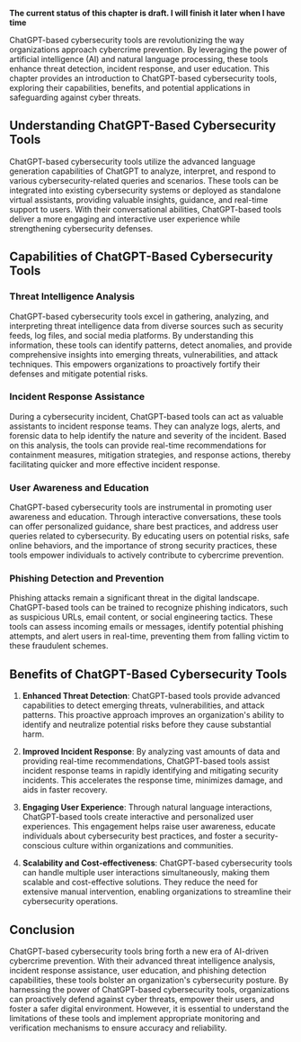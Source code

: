 **The current status of this chapter is draft. I will finish it later when I have time**

ChatGPT-based cybersecurity tools are revolutionizing the way organizations approach cybercrime prevention. By leveraging the power of artificial intelligence (AI) and natural language processing, these tools enhance threat detection, incident response, and user education. This chapter provides an introduction to ChatGPT-based cybersecurity tools, exploring their capabilities, benefits, and potential applications in safeguarding against cyber threats.

Understanding ChatGPT-Based Cybersecurity Tools
-----------------------------------------------

ChatGPT-based cybersecurity tools utilize the advanced language generation capabilities of ChatGPT to analyze, interpret, and respond to various cybersecurity-related queries and scenarios. These tools can be integrated into existing cybersecurity systems or deployed as standalone virtual assistants, providing valuable insights, guidance, and real-time support to users. With their conversational abilities, ChatGPT-based tools deliver a more engaging and interactive user experience while strengthening cybersecurity defenses.

Capabilities of ChatGPT-Based Cybersecurity Tools
-------------------------------------------------

### Threat Intelligence Analysis

ChatGPT-based cybersecurity tools excel in gathering, analyzing, and interpreting threat intelligence data from diverse sources such as security feeds, log files, and social media platforms. By understanding this information, these tools can identify patterns, detect anomalies, and provide comprehensive insights into emerging threats, vulnerabilities, and attack techniques. This empowers organizations to proactively fortify their defenses and mitigate potential risks.

### Incident Response Assistance

During a cybersecurity incident, ChatGPT-based tools can act as valuable assistants to incident response teams. They can analyze logs, alerts, and forensic data to help identify the nature and severity of the incident. Based on this analysis, the tools can provide real-time recommendations for containment measures, mitigation strategies, and response actions, thereby facilitating quicker and more effective incident response.

### User Awareness and Education

ChatGPT-based cybersecurity tools are instrumental in promoting user awareness and education. Through interactive conversations, these tools can offer personalized guidance, share best practices, and address user queries related to cybersecurity. By educating users on potential risks, safe online behaviors, and the importance of strong security practices, these tools empower individuals to actively contribute to cybercrime prevention.

### Phishing Detection and Prevention

Phishing attacks remain a significant threat in the digital landscape. ChatGPT-based tools can be trained to recognize phishing indicators, such as suspicious URLs, email content, or social engineering tactics. These tools can assess incoming emails or messages, identify potential phishing attempts, and alert users in real-time, preventing them from falling victim to these fraudulent schemes.

Benefits of ChatGPT-Based Cybersecurity Tools
---------------------------------------------

1. **Enhanced Threat Detection**: ChatGPT-based tools provide advanced capabilities to detect emerging threats, vulnerabilities, and attack patterns. This proactive approach improves an organization's ability to identify and neutralize potential risks before they cause substantial harm.

2. **Improved Incident Response**: By analyzing vast amounts of data and providing real-time recommendations, ChatGPT-based tools assist incident response teams in rapidly identifying and mitigating security incidents. This accelerates the response time, minimizes damage, and aids in faster recovery.

3. **Engaging User Experience**: Through natural language interactions, ChatGPT-based tools create interactive and personalized user experiences. This engagement helps raise user awareness, educate individuals about cybersecurity best practices, and foster a security-conscious culture within organizations and communities.

4. **Scalability and Cost-effectiveness**: ChatGPT-based cybersecurity tools can handle multiple user interactions simultaneously, making them scalable and cost-effective solutions. They reduce the need for extensive manual intervention, enabling organizations to streamline their cybersecurity operations.

Conclusion
----------

ChatGPT-based cybersecurity tools bring forth a new era of AI-driven cybercrime prevention. With their advanced threat intelligence analysis, incident response assistance, user education, and phishing detection capabilities, these tools bolster an organization's cybersecurity posture. By harnessing the power of ChatGPT-based cybersecurity tools, organizations can proactively defend against cyber threats, empower their users, and foster a safer digital environment. However, it is essential to understand the limitations of these tools and implement appropriate monitoring and verification mechanisms to ensure accuracy and reliability.
